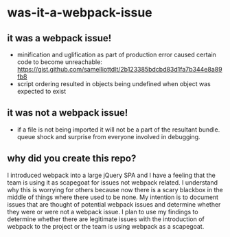 # was-it-a-webpack-issue

## it was a webpack issue!

- minification and uglification as part of production error caused certain code to become unreachable: https://gist.github.com/samelliottdlt/2b123385bdcbd83d1fa7b344e8a89fb8
- script ordering resulted in objects being undefined when object was expected to exist

## it was not a webpack issue!

- if a file is not being imported it will not be a part of the resultant bundle. queue shock and surprise from everyone involved in debugging.

## why did you create this repo?

I introduced webpack into a large jQuery SPA and I have a feeling that the team is using it as scapegoat for issues not webpack related. I understand why this is worrying for others because now there is a scary blackbox in the middle of things where there used to be none. My intention is to document issues that are thought of potential webpack issues and determine whether they were or were not a webpack issue. I plan to use my findings to determine whether there are legitimate issues with the introduction of webpack to the project or the team is using webpack as a scapegoat.
